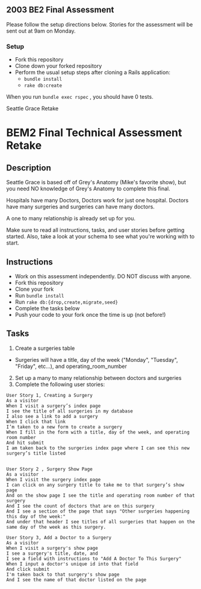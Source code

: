 ## 2003 BE2 Final Assessment
Please follow the setup directions below. Stories for the assessment will be sent out at 9am on Monday.

### Setup
- Fork this repository
- Clone down your forked repository
- Perform the usual setup steps after cloning a Rails application:
    - `bundle install`
    - `rake db:create`

When you run `bundle exec rspec` , you should have 0 tests.

Seattle Grace Retake
# BEM2 Final Technical Assessment Retake
## Description
Seattle Grace is based off of Grey's Anatomy (Mike's favorite show), but you need NO knowledge of Grey's Anatomy to complete this final.

Hospitals have many Doctors, Doctors work for just one hospital. Doctors have many surgeries and surgeries can have many doctors.

A one to many relationship is already set up for you.

Make sure to read all instructions, tasks, and user stories before getting started. Also, take a look at your schema to see what you're working with to start.

## Instructions
* Work on this assessment independently. DO NOT discuss with anyone.
* Fork this repository
* Clone your fork
* Run `bundle install`
* Run `rake db:{drop,create,migrate,seed}`
* Complete the tasks below
* Push your code to your fork once the time is up (not before!)
## Tasks
1. Create a surgeries table
 - Surgeries will have a title, day of the week ("Monday", "Tuesday", "Friday", etc...), and operating_room_number
2. Set up a many to many relationship between doctors and surgeries
3. Complete the following user stories:
```
User Story 1, Creating a Surgery
As a visitor
When I visit a surgery’s index page
I see the title of all surgeries in my database
I also see a link to add a surgery
When I click that link
I’m taken to a new form to create a surgery
When I fill in the form with a title, day of the week, and operating room number
And hit submit
I am taken back to the surgeries index page where I can see this new surgery’s title listed


User Story 2 , Surgery Show Page
As a visitor
When I visit the surgery index page
I can click on any surgery title to take me to that surgery’s show page
And on the show page I see the title and operating room number of that surgery
And I see the count of doctors that are on this surgery
And I see a section of the page that says "Other surgeries happening this day of the week:"
And under that header I see titles of all surgeries that happen on the same day of the week as this surgery.
```
```
User Story 3, Add a Doctor to a Surgery
As a visitor
When I visit a surgery's show page
I see a surgery's title, date, and
I see a field with instructions to "Add A Doctor To This Surgery"
When I input a doctor's unique id into that field
And click submit
I'm taken back to that surgery's show page
And I see the name of that doctor listed on the page
```
